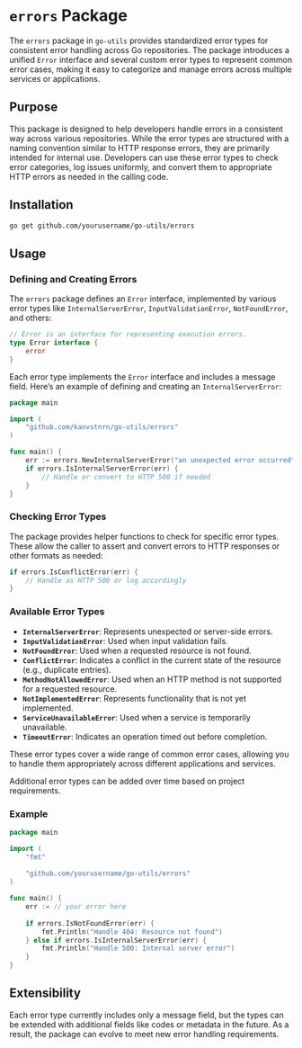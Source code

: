 # `errors` Package

The `errors` package in `go-utils` provides standardized error types for consistent error handling across Go repositories. The package introduces a unified `Error` interface and several custom error types to represent common error cases, making it easy to categorize and manage errors across multiple services or applications.

## Purpose

This package is designed to help developers handle errors in a consistent way across various repositories. While the error types are structured with a naming convention similar to HTTP response errors, they are primarily intended for internal use. Developers can use these error types to check error categories, log issues uniformly, and convert them to appropriate HTTP errors as needed in the calling code.

## Installation

```bash
go get github.com/yourusername/go-utils/errors
```

## Usage

### Defining and Creating Errors

The `errors` package defines an `Error` interface, implemented by various error types like `InternalServerError`, `InputValidationError`, `NotFoundError`, and others:

```go
// Error is an interface for representing execution errors.
type Error interface {
    error
}
```

Each error type implements the `Error` interface and includes a message field. Here’s an example of defining and creating an `InternalServerError`:

```go
package main

import (
    "github.com/kanvstnrn/go-utils/errors"
)

func main() {
    err := errors.NewInternalServerError("an unexpected error occurred")
    if errors.IsInternalServerError(err) {
        // Handle or convert to HTTP 500 if needed
    }
}
```

### Checking Error Types

The package provides helper functions to check for specific error types. These allow the caller to assert and convert errors to HTTP responses or other formats as needed:

```go
if errors.IsConflictError(err) {
    // Handle as HTTP 500 or log accordingly
}
```

### Available Error Types

- **`InternalServerError`**: Represents unexpected or server-side errors.
- **`InputValidationError`**: Used when input validation fails.
- **`NotFoundError`**: Used when a requested resource is not found.
- **`ConflictError`**: Indicates a conflict in the current state of the resource (e.g., duplicate entries).
- **`MethodNotAllowedError`**: Used when an HTTP method is not supported for a requested resource.
- **`NotImplementedError`**: Represents functionality that is not yet implemented.
- **`ServiceUnavailableError`**: Used when a service is temporarily unavailable.
- **`TimeoutError`**: Indicates an operation timed out before completion.

These error types cover a wide range of common error cases, allowing you to handle them appropriately across different applications and services.

Additional error types can be added over time based on project requirements.

### Example

```go
package main

import (
    "fmt"
	
    "github.com/yourusername/go-utils/errors"
)

func main() {
    err := // your error here
	
    if errors.IsNotFoundError(err) {
        fmt.Println("Handle 404: Resource not found")
    } else if errors.IsInternalServerError(err) {
        fmt.Println("Handle 500: Internal server error")
    }
}
```

## Extensibility

Each error type currently includes only a message field, but the types can be extended with additional fields like codes or metadata in the future. As a result, the package can evolve to meet new error handling requirements.
